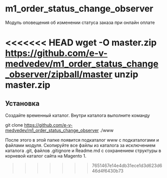 # m1_order_status_change_observer

Модуль оповещения об изменении статуса заказа при онлайн оплате

<<<<<<< HEAD
wget -O master.zip https://github.com/e-v-medvedev/m1_order_status_change_observer/zipball/master
unzip master.zip 
=======
## Установка
Создайте временный каталог. Внутри каталога выполните команду

git clone https://github.com/e-v-medvedev/m1_order_status_change_observer ./www

После этого в этой папке появится подкаталог www с подкаталогами и файлами модуля.
Скопируйте все файлы из каталога за исключением каталога .git, файлов .gitignore и Readme.md с сохранением структуры в корневой каталог сайта на Magento 1.
>>>>>>> 7651467e14e4db31ece1d3d623d646d4f6430b73
